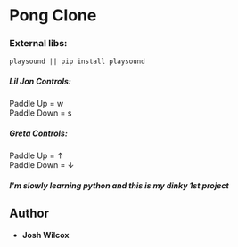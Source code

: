 # Pong Clone

### External libs:
```
playsound || pip install playsound
```

##### Lil Jon Controls: 
Paddle Up = w  
Paddle Down = s  

##### Greta Controls: 
Paddle Up = &#8593;  
Paddle Down = &#8595;  

##### I'm slowly learning python and this is my dinky 1st project

 ## Author
 * **Josh Wilcox**
